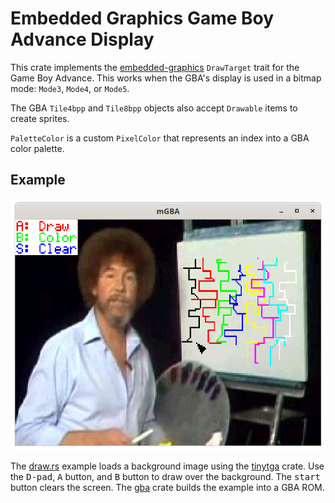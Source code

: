 # Embedded Graphics Game Boy Advance Display

This crate implements the [embedded-graphics](https://github.com/jamwaffles/embedded-graphics) `DrawTarget` trait for the Game Boy Advance. This works when the GBA's display is used in a bitmap mode: `Mode3`, `Mode4`, or `Mode5`.

The GBA `Tile4bpp` and `Tile8bpp` objects also accept `Drawable` items to create sprites.

`PaletteColor` is a custom `PixelColor` that represents an index into a GBA color palette.

## Example

![screenshot](./assets/screenshot.png)

The [draw.rs](./examples/draw.rs) example loads a background image using the [tinytga](https://crates.io/crates/tinytga) crate. Use the <kbd>D-pad</kbd>, <kbd>A</kbd> button, and <kbd>B</kbd> button to draw over the background. The <kbd>start</kbd> button clears the screen. The [gba](https://github.com/rust-console/gba) crate builds the example into a GBA ROM.
